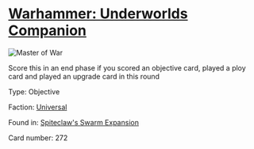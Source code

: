 # [Warhammer: Underworlds Companion](https://guidokessels.github.io/wh-underworlds)

  

![Master of War](https://warhammerunderworlds.com/wp-content/uploads/sites/6/2018/02/272_ENG.png)

Score this in an end phase if you scored an objective card, played a ploy card and played an upgrade card in this round

Type: Objective

Faction: [Universal](https://guidokessels.github.io/wh-underworlds/factions/universal.md)

Found in: [Spiteclaw's Swarm Expansion](https://guidokessels.github.io/wh-underworlds/locations/spiteclaws-swarm-expansion.md)

Card number: 272

